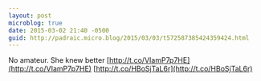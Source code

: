 ```yaml
---
layout: post
microblog: true
date: 2015-03-02 21:40 -0500
guid: http://padraic.micro.blog/2015/03/03/t572587385424359424.html
---
```

No amateur. She knew better [http://t.co/VIamP7p7HE](http://t.co/VIamP7p7HE) [http://t.co/HBoSjTaL6r](http://t.co/HBoSjTaL6r)
